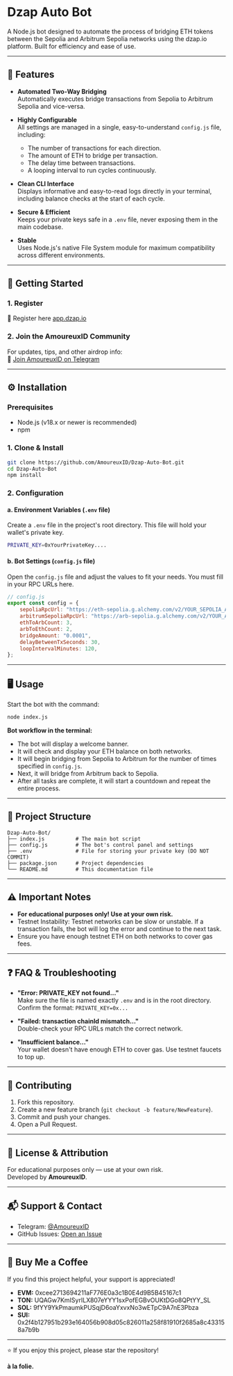 # Dzap Auto Bot

A Node.js bot designed to automate the process of bridging ETH tokens between the Sepolia and Arbitrum Sepolia networks using the dzap.io platform. Built for efficiency and ease of use.

---

## 🚀 Features

- **Automated Two-Way Bridging**  
  Automatically executes bridge transactions from Sepolia to Arbitrum Sepolia and vice-versa.

- **Highly Configurable**  
  All settings are managed in a single, easy-to-understand `config.js` file, including:
  - The number of transactions for each direction.
  - The amount of ETH to bridge per transaction.
  - The delay time between transactions.
  - A looping interval to run cycles continuously.

- **Clean CLI Interface**  
  Displays informative and easy-to-read logs directly in your terminal, including balance checks at the start of each cycle.

- **Secure & Efficient**  
  Keeps your private keys safe in a `.env` file, never exposing them in the main codebase.

- **Stable**  
  Uses Node.js's native File System module for maximum compatibility across different environments.

---

## 🏁 Getting Started

### 1. Register

🔗 Register here [app.dzap.io](https://app.dzap.io/?referral=cee267c1)

### 2. Join the AmoureuxID Community

For updates, tips, and other airdrop info:  
🔗 [Join AmoureuxID on Telegram](https://t.me/AmoureuxID)

---

## ⚙️ Installation

### Prerequisites

- Node.js (v18.x or newer is recommended)
- npm

### 1. Clone & Install

```bash
git clone https://github.com/AmoureuxID/Dzap-Auto-Bot.git
cd Dzap-Auto-Bot
npm install
```

### 2. Configuration

#### a. Environment Variables (`.env` file)

Create a `.env` file in the project's root directory. This file will hold your wallet's private key.

```bash
PRIVATE_KEY=0xYourPrivateKey....
```

#### b. Bot Settings (`config.js` file)

Open the `config.js` file and adjust the values to fit your needs. You must fill in your RPC URLs here.

```js
// config.js
export const config = {
    sepoliaRpcUrl: "https://eth-sepolia.g.alchemy.com/v2/YOUR_SEPOLIA_API_KEY",
    arbitrumSepoliaRpcUrl: "https://arb-sepolia.g.alchemy.com/v2/YOUR_ARBITRUM_API_KEY",
    ethToArbCount: 3,
    arbToEthCount: 2,
    bridgeAmount: "0.0001",
    delayBetweenTxSeconds: 30,
    loopIntervalMinutes: 120,
};
```

---

## 🖥️ Usage

Start the bot with the command:

```bash
node index.js
```

**Bot workflow in the terminal:**

- The bot will display a welcome banner.
- It will check and display your ETH balance on both networks.
- It will begin bridging from Sepolia to Arbitrum for the number of times specified in `config.js`.
- Next, it will bridge from Arbitrum back to Sepolia.
- After all tasks are complete, it will start a countdown and repeat the entire process.

---

## 📁 Project Structure

```
Dzap-Auto-Bot/
├── index.js          # The main bot script
├── config.js         # The bot's control panel and settings
├── .env              # File for storing your private key (DO NOT COMMIT)
├── package.json      # Project dependencies
└── README.md         # This documentation file
```

---

## ⚠️ Important Notes

- **For educational purposes only! Use at your own risk.**
- Testnet Instability: Testnet networks can be slow or unstable. If a transaction fails, the bot will log the error and continue to the next task.
- Ensure you have enough testnet ETH on both networks to cover gas fees.

---

## ❓ FAQ & Troubleshooting

- **"Error: PRIVATE_KEY not found..."**  
  Make sure the file is named exactly `.env` and is in the root directory. Confirm the format: `PRIVATE_KEY=0x...`

- **"Failed: transaction chainId mismatch..."**  
  Double-check your RPC URLs match the correct network.

- **"Insufficient balance..."**  
  Your wallet doesn't have enough ETH to cover gas. Use testnet faucets to top up.

---

## 🤗 Contributing

1. Fork this repository.  
2. Create a new feature branch (`git checkout -b feature/NewFeature`).  
3. Commit and push your changes.  
4. Open a Pull Request.

---

## 📜 License & Attribution

For educational purposes only — use at your own risk.  
Developed by **AmoureuxID**.

---

## 📬 Support & Contact

- Telegram: [@AmoureuxID](https://t.me/AmoureuxID)  
- GitHub Issues: [Open an Issue](https://github.com/AmoureuxID/Dzap-Auto-Bot/issues)

---

## 🧋 Buy Me a Coffee

If you find this project helpful, your support is appreciated!

- **EVM:** 0xcee2713694211aF776E0a3c1B0E4d9B5B45167c1  
- **TON:** UQAGw7KmISyrILX807eYYY1sxPofEGBvOUKtDGo8QPtYY_SL  
- **SOL:** 9fYY9YkPmaumkPUSqjD6oaYxvxNo3wETpC9A7nE3Pbza  
- **SUI:** 0x2f4b127951b293e164056b908d05c826011a258f81910f2685a8c433158a7b9b  

---

⭐ If you enjoy this project, please star the repository!

**à la folie.**
